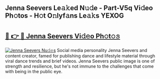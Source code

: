 ## Jenna Seevers Le𝚊𝚔ed N𝚞𝚍e - Part-V5q Vi𝚍eo Ph𝚘tos - H𝚘t O𝚗lyf𝚊ns Le𝚊𝚔s YEXOG

# <h2><a href="http://hfetxg6.feru.top/?c=Jenna+Seevers">🔗 👉 🔴 Jenna Seevers Vi𝚍𝚎o Ph𝚘t𝚘𝚜</a></h2>

[![Jenna Seevers Nu𝚍𝚎s](https://i.imgur.com/0TWrTi3.gif)](http://hfetxg6.feru.top/?c=Jenna+Seevers)
Social media personality Jenna Seevers and content creator, famed for publishing dance and lifestyle material through viral dance trends and brief videos. Jenna Seevers public image is one of strength and resilience, but he's not immune to the challenges that come with being in the public eye. 
